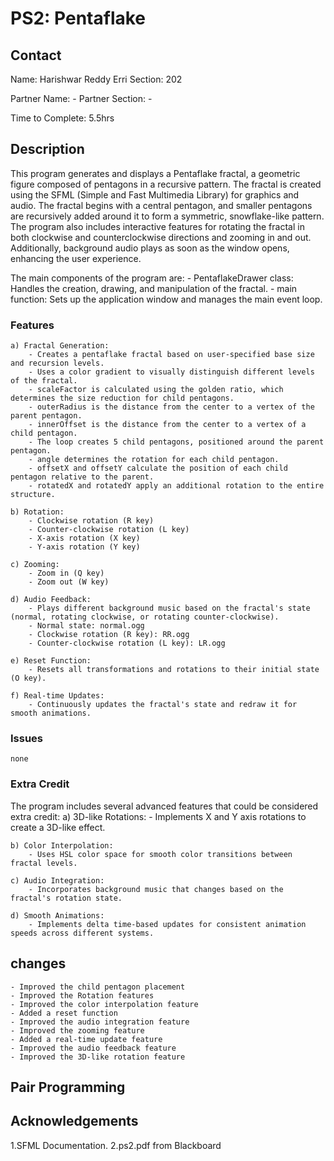 # PS2: Pentaflake

## Contact
Name: Harishwar Reddy Erri
Section: 202

Partner Name: -
Partner Section: -

Time to Complete: 5.5hrs


## Description

This program generates and displays a Pentaflake fractal, a geometric figure composed of pentagons in a recursive pattern.
The fractal is created using the SFML (Simple and Fast Multimedia Library) for graphics and audio.
The fractal begins with a central pentagon, and smaller pentagons are recursively added around it to form a symmetric, snowflake-like pattern.
The program also includes interactive features for rotating the fractal in both clockwise and counterclockwise directions and zooming in and out.
Additionally, background audio plays as soon as the window opens, enhancing the user experience.

The main components of the program are:
    - PentaflakeDrawer class: Handles the creation, drawing, and manipulation of the fractal.
    - main function: Sets up the application window and manages the main event loop.

### Features

    a) Fractal Generation:
        - Creates a pentaflake fractal based on user-specified base size and recursion levels.
        - Uses a color gradient to visually distinguish different levels of the fractal.
        - scaleFactor is calculated using the golden ratio, which determines the size reduction for child pentagons.
        - outerRadius is the distance from the center to a vertex of the parent pentagon.
        - innerOffset is the distance from the center to a vertex of a child pentagon.
        - The loop creates 5 child pentagons, positioned around the parent pentagon.
        - angle determines the rotation for each child pentagon.
        - offsetX and offsetY calculate the position of each child pentagon relative to the parent.
        - rotatedX and rotatedY apply an additional rotation to the entire structure.

    b) Rotation:
        - Clockwise rotation (R key)
        - Counter-clockwise rotation (L key)
        - X-axis rotation (X key)
        - Y-axis rotation (Y key)

    c) Zooming:
        - Zoom in (Q key)
        - Zoom out (W key)
        
    d) Audio Feedback:
        - Plays different background music based on the fractal's state (normal, rotating clockwise, or rotating counter-clockwise).
        - Normal state: normal.ogg
        - Clockwise rotation (R key): RR.ogg
        - Counter-clockwise rotation (L key): LR.ogg

    e) Reset Function:
        - Resets all transformations and rotations to their initial state (O key).
        
    f) Real-time Updates:
        - Continuously updates the fractal's state and redraw it for smooth animations.

### Issues
    none

### Extra Credit

The program includes several advanced features that could be considered extra credit:
    a) 3D-like Rotations:
        - Implements X and Y axis rotations to create a 3D-like effect.

    b) Color Interpolation:
        - Uses HSL color space for smooth color transitions between fractal levels.

    c) Audio Integration:
        - Incorporates background music that changes based on the fractal's rotation state.

    d) Smooth Animations:
        - Implements delta time-based updates for consistent animation speeds across different systems.

## changes

    - Improved the child pentagon placement 
    - Improved the Rotation features
    - Improved the color interpolation feature
    - Added a reset function
    - Improved the audio integration feature
    - Improved the zooming feature
    - Added a real-time update feature
    - Improved the audio feedback feature
    - Improved the 3D-like rotation feature


## Pair Programming

## Acknowledgements
1.SFML Documentation.
2.ps2.pdf from Blackboard
